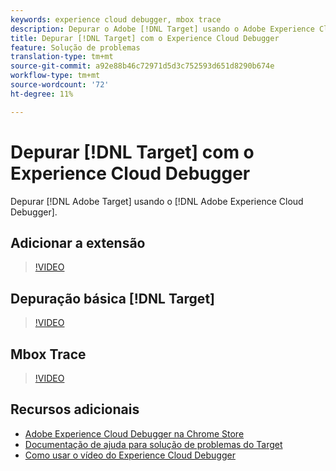 ```yaml
---
keywords: experience cloud debugger, mbox trace
description: Depurar o Adobe [!DNL Target] usando o Adobe Experience Cloud Debugger.
title: Depurar [!DNL Target] com o Experience Cloud Debugger
feature: Solução de problemas
translation-type: tm+mt
source-git-commit: a92e88b46c72971d5d3c752593d651d8290b674e
workflow-type: tm+mt
source-wordcount: '72'
ht-degree: 11%

---
```



# Depurar [!DNL Target] com o Experience Cloud Debugger

Depurar [!DNL Adobe Target] usando o [!DNL Adobe Experience Cloud Debugger].

## Adicionar a extensão

>[!VIDEO](https://video.tv.adobe.com/v/23114/?quality=12)

## Depuração básica [!DNL Target]

>[!VIDEO](https://video.tv.adobe.com/v/23115/?quality=12)

## Mbox Trace

>[!VIDEO](https://video.tv.adobe.com/v/23113/?quality=12)

## Recursos adicionais

+ [Adobe Experience Cloud Debugger na Chrome Store](https://chrome.google.com/webstore/detail/adobe-experience-cloud-de/ocdmogmohccmeicdhlhhgepeaijenapj?hl=en)
+ [Documentação de ajuda para solução de problemas do Target](/help/r-troubleshooting-target/troubleshooting-target.md)
+ [Como usar o vídeo do Experience Cloud Debugger](https://helpx.adobe.com/marketing-cloud-core/kt/using/experience-cloud-debugger-feature-video-use.html)
